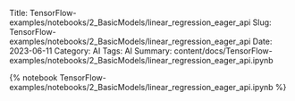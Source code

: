 Title: TensorFlow-examples/notebooks/2_BasicModels/linear_regression_eager_api
Slug: TensorFlow-examples/notebooks/2_BasicModels/linear_regression_eager_api
Date: 2023-06-11
Category: AI
Tags: AI
Summary: content/docs/TensorFlow-examples/notebooks/2_BasicModels/linear_regression_eager_api.ipynb

{% notebook TensorFlow-examples/notebooks/2_BasicModels/linear_regression_eager_api.ipynb %}